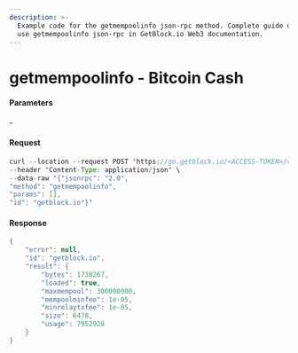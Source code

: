 ```yaml
---
description: >-
  Example code for the getmempoolinfo json-rpc method. Сomplete guide on how to
  use getmempoolinfo json-rpc in GetBlock.io Web3 documentation.
---
```


# getmempoolinfo - Bitcoin Cash

#### Parameters

\-

#### Request

```java
curl --location --request POST 'https://go.getblock.io/<ACCESS-TOKEN>/v1/mainnet/' \
--header 'Content-Type: application/json' \
--data-raw '{"jsonrpc": "2.0",
"method": "getmempoolinfo",
"params": [],
"id": "getblock.io"}'
```

#### Response

```java
{
    "error": null,
    "id": "getblock.io",
    "result": {
        "bytes": 1738267,
        "loaded": true,
        "maxmempool": 300000000,
        "mempoolminfee": 1e-05,
        "minrelaytxfee": 1e-05,
        "size": 6478,
        "usage": 7952928
    }
}
```
